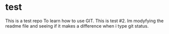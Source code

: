 # test
This is a test repo To learn how to use GIT.
This is test #2. Im modyfying the readme file and seeing if it makes a difference when i type git status.
